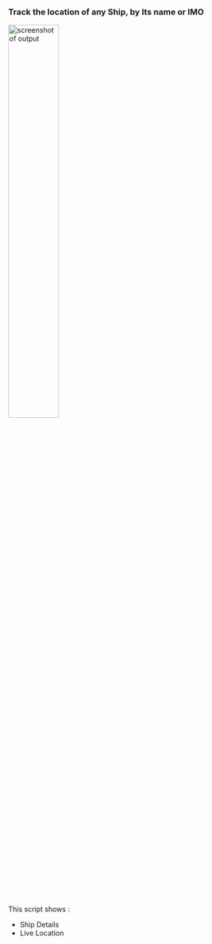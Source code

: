 ### Track the location of any Ship, by Its name or IMO

<img src='https://github-production-user-asset-6210df.s3.amazonaws.com/62290930/262879329-a699e68e-c38c-4ed1-8112-36cf6262afcd.png' alt='screenshot of output' width="45%" >


This script shows :
<ul>
  <li>Ship Details</li>
  <li>Live Location</li>
</ul>
